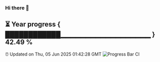 ### Hi there 👋
⏳ Year progress { ████████████▁▁▁▁▁▁▁▁▁▁▁▁▁▁▁▁▁▁ } 42.49 %
---
⏰ Updated on Thu, 05 Jun 2025 01:42:28 GMT
![Progress Bar CI](https://github.com/liununu/liununu/workflows/Progress%20Bar%20CI/badge.svg)
